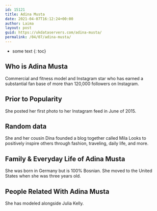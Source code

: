```yaml
---
id: 15121
title: Adina Musta
date: 2021-04-07T16:12:24+00:00
author: Laima
layout: post
guid: https://ukdataservers.com/adina-musta/
permalink: /04/07/adina-musta/
---
```


* some text
{: toc}


## Who is Adina Musta
                  
                  
                  
Commercial and fitness model and Instagram star who has earned a substantial fan base of more than 120,000 followers on Instagram.
                  
              
            
              
            
                
                
                
## Prior to Popularity
                  
                  
                  
She posted her first photo to her Instagram feed in June of 2015.
                  
              
            
              
            
                
                
                
## Random data
                  
                  
                  
She and her cousin Dina founded a blog together called Mila Looks to positively inspire others through fashion, traveling, daily life, and more.
                  
              
            
              
            
                
                
                
## Family & Everyday Life of Adina Musta
                  
                  
                  
She was born in Germany but is 100% Bosnian. She moved to the United States when she was three years old.
                  
              
            
              
            
                
                
                
## People Related With Adina Musta
                  
                  
                  
She has modeled alongside Julia Kelly.
                  
              
            
              
            
                
              
            
              
              
            
            
              
            
          
          
          